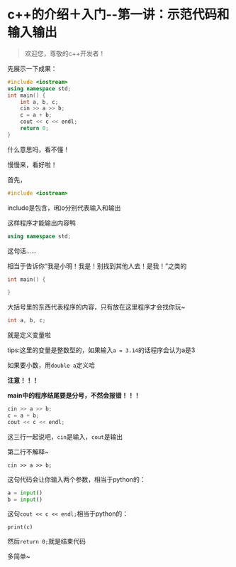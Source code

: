 # c++的介绍＋入门--第一讲：示范代码和输入输出

> 欢迎您，尊敬的c++开发者！

先展示一下成果：

```c++
#include <iostream>
using namespace std;
int main() {
	int a, b, c; 
	cin >> a >> b;
	c = a + b;
	cout << c << endl;
	return 0;
}
```

什么意思吗，看不懂！

慢慢来，看好啦！



首先，

```c++
#include <iostream>
```

include是包含，i和o分别代表输入和输出

这样程序才能输出内容鸭



```c++
using namespace std;
```

这句话……

相当于告诉你“我是小明！我是！别找到其他人去！是我！”之类的



```c++
int main() {
    
}
```

大括号里的东西代表程序的内容，只有放在这里程序才会找你玩~



```c++
int a, b, c; 
```

就是定义变量啦

tips:这里的变量是整数型的，如果输入``a = 3.14``的话程序会认为a是3

如果要小数，用``double a``定义哈

**注意！！！**

**main中的程序结尾要是分号，不然会报错！！！**



```c++
cin >> a >> b;
c = a + b; 
cout << c << endl;
```

这三行一起说吧，``cin``是输入，``cout``是输出

第二行不解释~

```cin >> a >> b;```

这句代码会让你输入两个参数，相当于python的：

```python
a = input()
b = input()
```

这句``cout << c << endl;``相当于python的：

``print(c)``



然后``return 0;``就是结束代码



多简单~